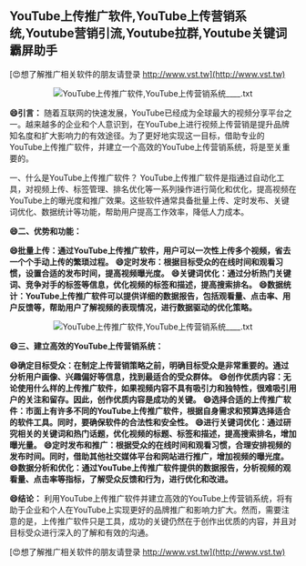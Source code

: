 ## **YouTube上传推广软件,YouTube上传营销系统,Youtube营销引流,Youtube拉群,Youtube关键词霸屏助手**

[😍想了解推广相关软件的朋友请登录 http://www.vst.tw](http://www.vst.tw)

 <center><img src="https://vst.tw/MP4/tuiguang/png/5.png" alt="YouTube上传推广软件,YouTube上传营销系统____.txt"></center>

**😄引言：**
随着互联网的快速发展，YouTube已经成为全球最大的视频分享平台之一。越来越多的企业和个人意识到，在YouTube上进行视频上传营销是提升品牌知名度和扩大影响力的有效途径。为了更好地实现这一目标，借助专业的YouTube上传推广软件，并建立一个高效的YouTube上传营销系统，将是至关重要的。

一、什么是YouTube上传推广软件？
YouTube上传推广软件是指通过自动化工具，对视频上传、标签管理、排名优化等一系列操作进行简化和优化，提高视频在YouTube上的曝光度和推广效果。这些软件通常具备批量上传、定时发布、关键词优化、数据统计等功能，帮助用户提高工作效率，降低人力成本。

**😄二、优势和功能：**

**😄批量上传：通过YouTube上传推广软件，用户可以一次性上传多个视频，省去一个个手动上传的繁琐过程。**
**😄定时发布：根据目标受众的在线时间和观看习惯，设置合适的发布时间，提高视频曝光度。**
**😄关键词优化：通过分析热门关键词、竞争对手的标签等信息，优化视频的标签和描述，提高搜索排名。**
**😄数据统计：YouTube上传推广软件可以提供详细的数据报告，包括观看量、点击率、用户反馈等，帮助用户了解视频的表现情况，进行数据驱动的优化策略。**

 <center><img src="https://vst.tw/MP4/tuiguang/png/8.png" alt="YouTube上传推广软件,YouTube上传营销系统____.txt"></center>

**😄三、建立高效的YouTube上传营销系统：**

**😄确定目标受众：在制定上传营销策略之前，明确目标受众是非常重要的。通过分析用户画像、兴趣偏好等信息，找到最适合的受众群体。**
**😄创作优质内容：无论使用什么样的上传推广软件，如果视频内容不具有吸引力和独特性，很难吸引用户的关注和留存。因此，创作优质内容是成功的关键。**
**😄选择合适的上传推广软件：市面上有许多不同的YouTube上传推广软件，根据自身需求和预算选择适合的软件工具。同时，要确保软件的合法性和安全性。**
**😄进行关键词优化：通过研究相关的关键词和热门话题，优化视频的标题、标签和描述，提高搜索排名，增加曝光量。**
**😄定时发布和推广：根据受众的在线时间和观看习惯，合理安排视频的发布时间。同时，借助其他社交媒体平台和网站进行推广，增加视频的曝光度。**
**😄数据分析和优化：通过YouTube上传推广软件提供的数据报告，分析视频的观看量、点击率等指标，了解受众反馈和行为，进行优化和改进。**

**😄结论：**
利用YouTube上传推广软件并建立高效的YouTube上传营销系统，将有助于企业和个人在YouTube上实现更好的品牌推广和影响力扩大。然而，需要注意的是，上传推广软件只是工具，成功的关键仍然在于创作出优质的内容，并且对目标受众进行深入的了解和有效的沟通。

[😍想了解推广相关软件的朋友请登录 http://www.vst.tw](http://www.vst.tw)



